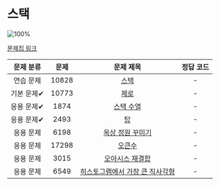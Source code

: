 # 스택

![100%](https://progress-bar.dev/0/?scale=8&title=progress&width=500&color=babaca&suffix=/8)

[문제집 링크](https://www.acmicpc.net/workbook/view/7309)

| 문제 분류 | 문제 | 문제 제목 | 정답 코드 |
| :--: | :--: | :--: | :--: |
| 연습 문제 | 10828 | [스택](https://www.acmicpc.net/problem/10828) | - |
| 기본 문제✔ | 10773 | [제로](https://www.acmicpc.net/problem/10773) | - |
| 응용 문제✔ | 1874 | [스택 수열](https://www.acmicpc.net/problem/1874) | - |
| 응용 문제✔ | 2493 | [탑](https://www.acmicpc.net/problem/2493) | - |
| 응용 문제 | 6198 | [옥상 정원 꾸미기](https://www.acmicpc.net/problem/6198) | - |
| 응용 문제 | 17298 | [오큰수](https://www.acmicpc.net/problem/17298) | - |
| 응용 문제 | 3015 | [오아시스 재결합](https://www.acmicpc.net/problem/3015) | - |
| 응용 문제 | 6549 | [히스토그램에서 가장 큰 직사각형](https://www.acmicpc.net/problem/6549) | - |
